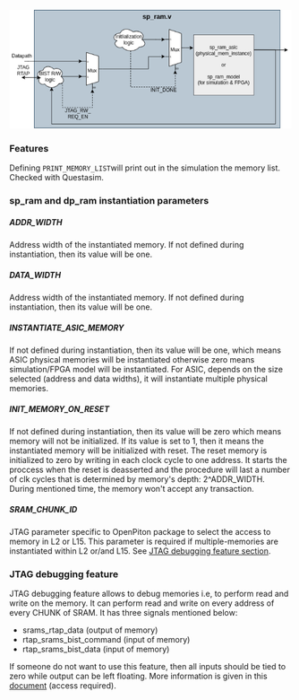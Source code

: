 ![image](images/memory_lib.png)

### Features
Defining `PRINT_MEMORY_LIST`will print out in the simulation the memory list. Checked with Questasim.

### sp_ram and dp_ram instantiation parameters
##### ADDR_WIDTH 
Address width of the instantiated memory. If not defined during instantiation, then its value will be one.

##### DATA_WIDTH
Address width of the instantiated memory. If not defined during instantiation, then its value will be one.

##### INSTANTIATE_ASIC_MEMORY
If not defined during instantiation, then its value will be one, which means ASIC physical memories will be instantiated otherwise zero means simulation/FPGA model will be instantiated. For ASIC, depends on the size selected (address and data widths), it will instantiate multiple physical memories.

##### INIT_MEMORY_ON_RESET
If not defined during instantiation, then its value will be zero which means memory will not be initialized. If its value is set to 1, then it means the instantiated memory will be initialized with reset. The reset memory is initialized to zero by writing in each clock cycle to one address. It starts the proccess when the reset is deasserted and the procedure will last a number of clk cycles that is determined by memory's depth: 2^ADDR_WIDTH. During mentioned time, the memory won't accept any transaction.

##### SRAM_CHUNK_ID 
JTAG parameter specific to OpenPiton package to select the access to memory in L2 or L15. This parameter is required if multiple-memories are instantiated within L2 or/and L15. See [JTAG debugging feature section](###JTAG-debugging-feature).

### JTAG debugging feature
JTAG debugging feature allows to debug memories i.e, to perform read and write on the memory. It can perform read and write on every address of every CHUNK of SRAM. It has three signals mentioned below:
* srams_rtap_data (output of memory)
* rtap_srams_bist_command (input of memory)
* rtap_srams_bist_data (input of memory)

If someone do not want to use this feature, then all inputs should be tied to zero while output can be left floating. More information is given in this [document](https://docs.google.com/document/d/1Wi6KAI7N3HcUqIAwOswY91akce7Dcl7LyN65eAGiSYY/edit?tab=t.0) (access required).


